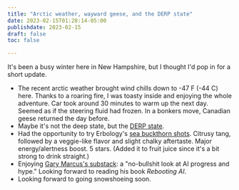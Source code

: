 ```yaml
---
title: "Arctic weather, wayward geese, and the DERP state"
date: 2023-02-15T01:28:14-05:00
publishdate: 2023-02-15
draft: false
toc: false

---
```


It's been a busy winter here in New Hampshire, but I thought I'd pop in for a short update.

* The recent arctic weather brought wind chills down to -47 F (-44 C) here. Thanks to a roaring fire, I was toasty inside and enjoying the  whole adventure. Car took around 30 minutes to warm up the next day. Seemed as if the steering fluid had frozen. In a bonkers move, Canadian geese returned the day before. 
* Maybe it's not the deep state, but the <a href="https://topsecretumbra.substack.com/p/the-fecklessness-is-the-point" target="blank">DERP state</a>.
* Had the opportunity to try Erbology's <a href="https://erbology.co/us/shop/organic-sea-buckthorn-shots/" target="blank">sea buckthorn shots</a>. Citrusy tang, followed by a veggie-like flavor and slight chalky aftertaste. Major energy/alertness boost. 5 stars. (Added it to fruit juice since it's a bit strong to drink straight.)
* Enjoying <a href="https://garymarcus.substack.com/" target="blank">Gary Marcus's substack</a>: a "no-bullshit look at AI progress and hype." Looking forward to reading his book <em>Rebooting AI</em>.
* Looking forward to going snowshoeing soon.

